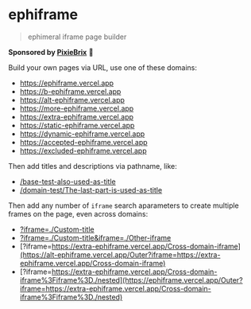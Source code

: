# ephiframe

> ephimeral iframe page builder

**Sponsored by [PixieBrix](https://www.pixiebrix.com)** :tada:

Build your own pages via URL, use one of these domains:

- https://ephiframe.vercel.app
- https://b-ephiframe.vercel.app
- https://alt-ephiframe.vercel.app
- https://more-ephiframe.vercel.app
- https://extra-ephiframe.vercel.app
- https://static-ephiframe.vercel.app
- https://dynamic-ephiframe.vercel.app
- https://accepted-ephiframe.vercel.app
- https://excluded-ephiframe.vercel.app

Then add titles and descriptions via pathname, like:

- [/base-test-also-used-as-title](https://ephiframe.vercel.app/base-test-also-used-as-title)
- [/domain-test/The-last-part-is-used-as-title](https://more-ephiframe.vercel.app/domain-test/The-last-part-is-used-as-title)

Then add any number of `iframe` search aparameters to create multiple frames on the page, even across domains:

- [?iframe=./Custom-title](https://more-ephiframe.vercel.app/Outer?iframe=./Custom-title)
- [?iframe=./Custom-title&iframe=./Other-iframe](https://extra-ephiframe.vercel.app/Outer?iframe=./Custom-title&iframe=./Other-iframe)
- [?iframe=https://extra-ephiframe.vercel.app/Cross-domain-iframe](https://alt-ephiframe.vercel.app/Outer?iframe=https://extra-ephiframe.vercel.app/Cross-domain-iframe)
- [?iframe=https://extra-ephiframe.vercel.app/Cross-domain-iframe%3Fiframe%3D./nested](https://ephiframe.vercel.app/Outer?iframe=https://extra-ephiframe.vercel.app/Cross-domain-iframe%3Fiframe%3D./nested)

